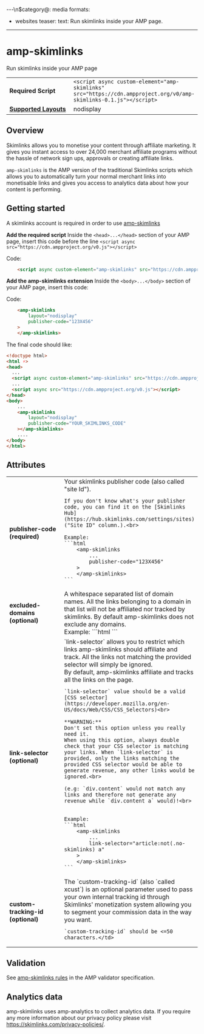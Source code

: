 ---\n$category@: media
formats:
  - websites
teaser:
  text: Run skimlinks inside your AMP page.
---
<!---
Copyright 2018 The AMP HTML Authors. All Rights Reserved.

Licensed under the Apache License, Version 2.0 (the "License");
you may not use this file except in compliance with the License.
You may obtain a copy of the License at

      http://www.apache.org/licenses/LICENSE-2.0

Unless required by applicable law or agreed to in writing, software
distributed under the License is distributed on an "AS-IS" BASIS,
WITHOUT WARRANTIES OR CONDITIONS OF ANY KIND, either express or implied.
See the License for the specific language governing permissions and
limitations under the License.
-->

# amp-skimlinks

Run skimlinks inside your AMP page

<table>
  <tr>
    <td width="40%"><strong>Required Script</strong></td>
    <td><code>&lt;script async custom-element="amp-skimlinks" src="https://cdn.ampproject.org/v0/amp-skimlinks-0.1.js">&lt;/script></code></td>
  </tr>
  <tr>
    <td class="col-fourty"><strong><a href="https://www.ampproject.org/docs/guides/responsive/control_layout.html">Supported Layouts</a></strong></td>
    <td>nodisplay</td>
  </tr>
</table>

## Overview

Skimlinks allows you to monetise your content through affiliate marketing. It gives you instant access to over 24,000 merchant affiliate programs without the hassle of network sign ups, approvals or creating affiliate links.

`amp-skimlinks` is the AMP version of the traditional Skimlinks scripts which allows you to automatically turn your normal merchant links into monetisable links and gives you access to analytics data about how your content is performing.

## Getting started

A skimlinks account is required in order to use [amp-skimlinks](https://skimlinks.com/)

**Add the required script**
Inside the `<head>...</head>` section of your AMP page, insert this code before the line `<script async src="https://cdn.ampproject.org/v0.js"></script>`

Code:
```html
    <script async custom-element="amp-skimlinks" src="https://cdn.ampproject.org/v0/amp-skimlinks-0.1.js"></script>
```

**Add the amp-skimlinks extension**
Inside the `<body>...</body>` section of your AMP page, insert this code:

Code:
```html
    <amp-skimlinks
        layout="nodisplay"
        publisher-code="123X456"
    >
    </amp-skimlinks>
```


The final code should like:

```html
<!doctype html>
<html ⚡>
<head>
  ...
  <script async custom-element="amp-skimlinks" src="https://cdn.ampproject.org/v0/amp-skimlinks-0.1.js"></script>
  ...
  <script async src="https://cdn.ampproject.org/v0.js"></script>
</head>
<body>
    ...
    <amp-skimlinks
        layout="nodisplay"
        publisher-code="YOUR_SKIMLINKS_CODE"
    ></amp-skimlinks>
    ....
</body>
</html>
```

## Attributes

<table class="ad-m-table-listing">
  <tr>
    <td width="40%"><strong>publisher-code (required)</strong></td>
    <td>Your skimlinks publisher code (also called "site Id").<br>

    If you don't know what's your publisher code, you can find it on the [Skimlinks Hub](https://hub.skimlinks.com/settings/sites) ("Site ID" column.).<br>

    Example:
    ```html
        <amp-skimlinks
            ...
            publisher-code="123X456"
        >
        </amp-skimlinks>
    ```
</td>
  </tr>
  <tr>
    <td width="40%"><strong>excluded-domains (optional)</strong></td>
    <td>A whitespace separated list of domain names.
    All the links belonging to a domain in that list will not be affiliated nor tracked by skimlinks.
    By default amp-skimlinks does not exclude any domains.
<br>
    Example:
    ```html
        <amp-skimlinks
            ...
            excluded-domains="samsung.com amazon.com"
        >
        </amp-skimlinks>
    ```
</td>
  </tr>
  <tr>
    <td width="40%"><strong>link-selector (optional)</strong></td>
    <td>`link-selector` allows you to restrict which links amp-skimlinks should affiliate and track. All the links
    not matching the provided selector will simply be ignored.<br>
    By default, amp-skimlinks affiliate and tracks all the links on the page.<br>

    `link-selector` value should be a valid [CSS selector](https://developer.mozilla.org/en-US/docs/Web/CSS/CSS_Selectors)<br>

    **WARNING:**
    Don't set this option unless you really need it.
    When using this option, always double check that your CSS selector is matching your links. When `link-selector` is provided, only the links matching the provided CSS selector would be able to generate revenue, any other links would be ignored.<br>

    (e.g: `div.content` would not match any links and therefore not generate any revenue while `div.content a` would)!<br>


    Example:
    ```html
        <amp-skimlinks
            ...
            link-selector="article:not(.no-skimlinks) a"
        >
        </amp-skimlinks>
    ```
</td>
  </tr>
  <tr>
    <td width="40%"><strong>custom-tracking-id (optional)</strong></td>
    <td>The `custom-tracking-id` (also `called xcust`) is an optional parameter used to pass your own internal tracking id through Skimlinks' monetization system allowing you to segment your commission data in the way you want.<br>

    `custom-tracking-id` should be <=50 characters.</td>
  </tr>
</table>

## Validation

See [amp-skimlinks rules](validator-amp-skimlinks.protoascii) in the AMP validator specification.

## Analytics data

amp-skimlinks uses amp-analytics to collect analytics data. If you require any more information about our privacy policy please visit https://skimlinks.com/privacy-policies/.
